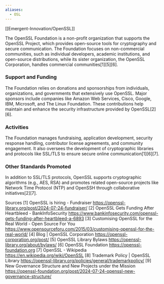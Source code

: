 ```yaml
---
aliases:
  - OSL
---
```

[[Emergent-Innovation/OpenSSL]]

The OpenSSL Foundation is a non-profit organization that supports the OpenSSL Project, which provides open-source tools for cryptography and secure communication. The Foundation focuses on non-commercial communities, such as individual developers, academic institutions, and open-source distributions, while its sister organization, the OpenSSL Corporation, handles commercial communities[1][5][6].

### Support and Funding
The Foundation relies on donations and sponsorships from individuals, organizations, and governments that extensively use OpenSSL. Major sponsors include companies like Amazon Web Services, Cisco, Google, IBM, Microsoft, and The Linux Foundation. These contributions help maintain and enhance the security infrastructure provided by OpenSSL[2][6].

### Activities
The Foundation manages fundraising, application development, security response handling, contributor license agreements, and community engagement. It also oversees the development of cryptographic libraries and protocols like SSL/TLS to ensure secure online communication[1][6][7].

### Other Standards Promoted
In addition to SSL/TLS protocols, OpenSSL supports cryptographic algorithms (e.g., AES, RSA) and promotes related open-source projects like Network Time Protocol (NTP) and OpenSSH through collaborative initiatives[2][7].

Sources
[1] OpenSSL is hiring - Fundraiser https://openssl-library.org/post/2024-07-24-fundraiser/
[2] OpenSSL Gets Funding After Heartbleed - BankInfoSecurity https://www.bankinfosecurity.com/openssl-gets-funding-after-heartbleed-a-6893
[3] Customising OpenSSL for the Real World - Open Source For You https://www.opensourceforu.com/2015/03/customising-openssl-for-the-real-world/
[4] Blog | OpenSSL Corporation https://openssl-corporation.org/post/
[5] OpenSSL Library Bylaws https://openssl-library.org/about/bylaws/
[6] OpenSSL Foundation https://openssl-foundation.org
[7] OpenSSL - Wikipedia https://en.wikipedia.org/wiki/OpenSSL
[8] Trademark Policy | OpenSSL Library https://openssl-library.org/policies/general/trademarkpolicy/
[9] New Governance Structure and New Projects under the Mission https://openssl-foundation.org/post/2024-07-24-openssl-new-governance-structure/
